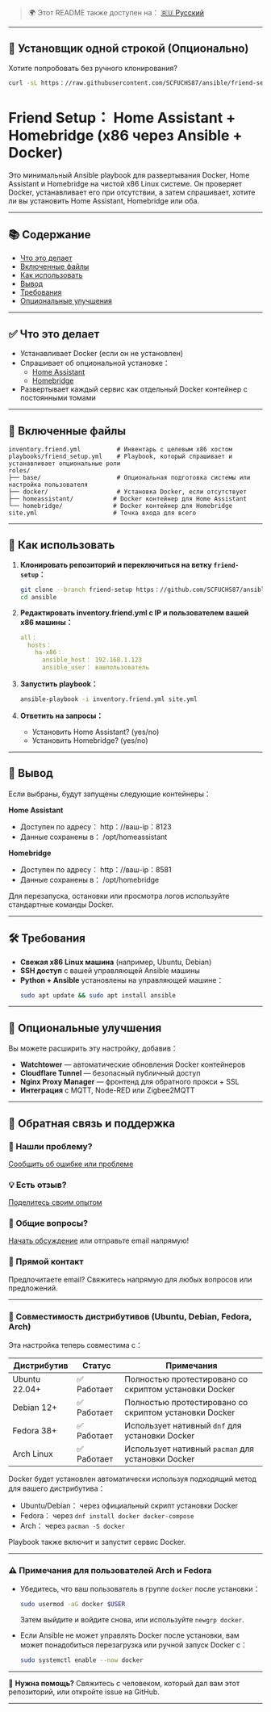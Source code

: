 
> 🌍 Этот README также доступен на： [🇷🇺 Русский](translations/ru/readme.friendsetup.ru.md)

---

## 🧩 Установщик одной строкой (Опционально)

Хотите попробовать без ручного клонирования?

```bash
curl -sL https：//raw.githubusercontent.com/SCFUCHS87/ansible/friend-setup/install_friend_setup.sh | bash
```

# Friend Setup： Home Assistant + Homebridge (x86 через Ansible + Docker)

Это минимальный Ansible playbook для развертывания Docker, Home Assistant и Homebridge на чистой x86 Linux системе. Он проверяет Docker, устанавливает его при отсутствии, а затем спрашивает, хотите ли вы установить Home Assistant, Homebridge или оба.

---

## 📚 Содержание
- [Что это делает](#что-это-делает)
- [Включенные файлы](#включенные-файлы)
- [Как использовать](#как-использовать)
- [Вывод](#вывод)
- [Требования](#требования)
- [Опциональные улучшения](#опциональные-улучшения)

---

## ✅ Что это делает

- Устанавливает Docker (если он не установлен)
- Спрашивает об опциональной установке：
  - [Home Assistant](https：//www.home-assistant.io/)
  - [Homebridge](https：//homebridge.io/)
- Развертывает каждый сервис как отдельный Docker контейнер с постоянными томами

---

## 📁 Включенные файлы

```
inventory.friend.yml          # Инвентарь с целевым x86 хостом
playbooks/friend_setup.yml    # Playbook, который спрашивает и устанавливает опциональные роли
roles/
├── base/                     # Опциональная подготовка системы или настройка пользователя
├── docker/                   # Установка Docker, если отсутствует
├── homeassistant/           # Docker контейнер для Home Assistant
└── homebridge/              # Docker контейнер для Homebridge
site.yml                     # Точка входа для всего
```

---

## 🚀 Как использовать

1. **Клонировать репозиторий и переключиться на ветку `friend-setup`：**
   ```bash
   git clone --branch friend-setup https：//github.com/SCFUCHS87/ansible.git
   cd ansible
   ```

2. **Редактировать inventory.friend.yml с IP и пользователем вашей x86 машины：**
   ```yaml
   all：
     hosts：
       ha-x86：
         ansible_host： 192.168.1.123
         ansible_user： вашпользователь
   ```

3. **Запустить playbook：**
   ```bash
   ansible-playbook -i inventory.friend.yml site.yml
   ```

4. **Ответить на запросы：**
   - Установить Home Assistant? (yes/no)
   - Установить Homebridge? (yes/no)

---

## 🧾 Вывод

Если выбраны, будут запущены следующие контейнеры：

**Home Assistant**
- Доступен по адресу： http：//ваш-ip：8123
- Данные сохранены в： /opt/homeassistant

**Homebridge**  
- Доступен по адресу： http：//ваш-ip：8581
- Данные сохранены в： /opt/homebridge

Для перезапуска, остановки или просмотра логов используйте стандартные команды Docker.

---

## 🛠 Требования

- **Свежая x86 Linux машина** (например, Ubuntu, Debian)
- **SSH доступ** с вашей управляющей Ansible машины
- **Python + Ansible** установлены на управляющей машине：
  ```bash
  sudo apt update && sudo apt install ansible
  ```

---

## 🧩 Опциональные улучшения

Вы можете расширить эту настройку, добавив：

- **Watchtower** — автоматические обновления Docker контейнеров
- **Cloudflare Tunnel** — безопасный публичный доступ
- **Nginx Proxy Manager** — фронтенд для обратного прокси + SSL
- **Интеграция** с MQTT, Node-RED или Zigbee2MQTT

---

## 💬 Обратная связь и поддержка

### 🐛 Нашли проблему?
[Сообщить об ошибке или проблеме](https：//github.com/SCFUCHS87/ansible/issues/new?labels=friend-setup&template=support-request.md)

### 💡 Есть отзыв?
[Поделитесь своим опытом](https：//github.com/SCFUCHS87/ansible/issues/new?labels=friend-setup&template=friend-feedback.md)

### 💬 Общие вопросы?
[Начать обсуждение](https：//github.com/SCFUCHS87/ansible/discussions) или отправьте email напрямую!

### 📧 Прямой контакт
Предпочитаете email? Свяжитесь напрямую для любых вопросов или предложений.

---

### 🐧 Совместимость дистрибутивов (Ubuntu, Debian, Fedora, Arch)

Эта настройка теперь совместима с：

| Дистрибутив    | Статус  | Примечания                                    |
|----------------|---------|-----------------------------------------------|
| Ubuntu 22.04+  | ✅ Работает | Полностью протестировано со скриптом установки Docker |
| Debian 12+     | ✅ Работает | Полностью протестировано со скриптом установки Docker |
| Fedora 38+     | ✅ Работает | Использует нативный `dnf` для установки Docker |
| Arch Linux     | ✅ Работает | Использует нативный `pacman` для установки Docker |

Docker будет установлен автоматически используя подходящий метод для вашего дистрибутива：
- Ubuntu/Debian： через официальный скрипт установки Docker
- Fedora： через `dnf install docker docker-compose`
- Arch： через `pacman -S docker`

Playbook также включит и запустит сервис Docker.

---

### ⚠️ Примечания для пользователей Arch и Fedora

- Убедитесь, что ваш пользователь в группе `docker` после установки：
  ```bash
  sudo usermod -aG docker $USER
  ```
  Затем выйдите и войдите снова, или используйте `newgrp docker`.

- Если Ansible не может управлять Docker после установки, вам может понадобиться перезагрузка или ручной запуск Docker с：
  ```bash
  sudo systemctl enable --now docker
  ```

---

💬 **Нужна помощь?**
Свяжитесь с человеком, который дал вам этот репозиторий, или откройте issue на GitHub.

---

